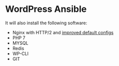 # WordPress Ansible




It will also install the following software:

* Nginx with HTTP/2 and [improved default configs](https://github.com/A5hleyRich/wordpress-nginx)
* PHP 7
* MYSQL
* Redis
* WP-CLI
* GIT
